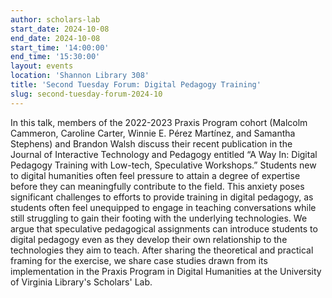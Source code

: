 ```yaml
---
author: scholars-lab
start_date: 2024-10-08
end_date: 2024-10-08
start_time: '14:00:00'
end_time: '15:30:00'
layout: events
location: 'Shannon Library 308'
title: 'Second Tuesday Forum: Digital Pedagogy Training'
slug: second-tuesday-forum-2024-10
---
```

In this talk, members of the 2022-2023 Praxis Program cohort (Malcolm Cammeron, Caroline Carter, Winnie E. Pérez Martínez, and Samantha Stephens) and Brandon Walsh discuss their recent publication in the Journal of Interactive Technology and Pedagogy entitled “A Way In: Digital Pedagogy Training with Low-tech, Speculative Workshops.” Students new to digital humanities often feel pressure to attain a degree of expertise before they can meaningfully contribute to the field. This anxiety poses significant challenges to efforts to provide training in digital pedagogy, as students often feel unequipped to engage in teaching conversations while still struggling to gain their footing with the underlying technologies. We argue that speculative pedagogical assignments can introduce students to digital pedagogy even as they develop their own relationship to the technologies they aim to teach. After sharing the theoretical and practical framing for the exercise, we share case studies drawn from its implementation in the Praxis Program in Digital Humanities at the University of Virginia Library's Scholars' Lab.
